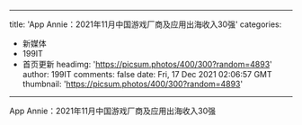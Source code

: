 
---
title: 'App Annie：2021年11月中国游戏厂商及应用出海收入30强'
categories: 
 - 新媒体
 - 199IT
 - 首页更新
headimg: 'https://picsum.photos/400/300?random=4893'
author: 199IT
comments: false
date: Fri, 17 Dec 2021 02:06:57 GMT
thumbnail: 'https://picsum.photos/400/300?random=4893'
---

<div>   
App Annie：2021年11月中国游戏厂商及应用出海收入30强  
</div>
            